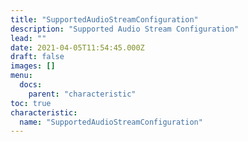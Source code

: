 ```yaml
---
title: "SupportedAudioStreamConfiguration"
description: "Supported Audio Stream Configuration"
lead: ""
date: 2021-04-05T11:54:45.000Z
draft: false
images: []
menu:
  docs:
    parent: "characteristic"
toc: true
characteristic:
  name: "SupportedAudioStreamConfiguration"
---
```

